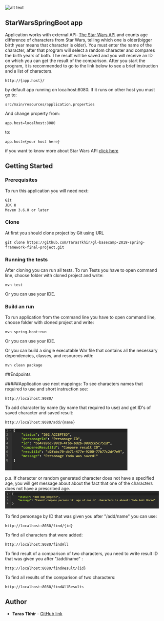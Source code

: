 

![alt text](https://huongdanjava.com/wp-content/uploads/2018/08/spring-boot-1.png)
## StarWarsSpringBoot app

Application works with external API: [The Star Wars API](https://swapi.co/)  and counts age difference of characters from Star Wars, telling which  one is older(bigger birth year means that character is older). 
You must enter the name of the character, after that program will select a random character and compares the birth years of both. The result will be saved and you will receive an ID on which you can get the result of the comparison.
After you start the program, it is recommended to go to the link below to see a brief instruction and a list of characters.
 ```
http://{app.host}/
 ```
 
by default app running on localhost:8080. If it runs on other host you must go to:

```
src/main/resources/application.properties
 ```
And change property from:
```
app.host=localhost:8080
 ```
 to: 
 ```
 app.host={your host here}
  ```
if you want to know more about Star Wars API [click here](https://swapi.co/)
 ## Getting Started
 
 ### Prerequisites
 
 To run this application you will need next:
 
 ```
 Git
 JDK 8 
 Maven 3.6.0 or later
 ```
 
 ### Clone
 
 At first you should clone project by Git using URL
 
 ```
 git clone https://github.com/TarasTkhir/gl-basecamp-2019-spring-framework-final-project.git
 ```
 
 ### Running the tests
 
 After cloning you can run all tests. To run Tests you have to open command line, choose folder with cloned project and write:
 ```
 mvn test
 ```
 Or you can use your IDE.
 ### Build an run
 
To run application from the command line you have to open command line, choose folder with cloned project and write:
 
 ```
 mvn spring-boot:run
 ```
 Or you can use your IDE.
 
 Or you can build a single executable War file that contains all the necessary dependencies, classes, and resources with:
 ```
 mvn clean package
 ```
 
 ##Endpoints
 
 #####Application use next mappings:
  To see characters names that required to use and short instruction see:
  ```
  http://localhost:8080/
  ```
 To add character by name (by name that required to use) and get ID's of saved character and saved result:
   ```
  http://localhost:8080/add/{name}
   ```
   ![Screenshot](example2.png)
   
   p.s. If character or random generated character does not have a specified age, you will get message about about the fact that one of the characters does not have a prescribed age.
   ![Screenshot](example1.png)
   
   
To find personage by ID that was given you after "/add/name" you can use:
 ```
 http://localhost:8080/find/{id}
 ```
To find all characters that were added:  
```
http://localhost:8080/findAll
```

To find result of a comparison of two characters, you need to write result ID that was given you after "/add/name" :
```
http://localhost:8080/findResult/{id}
```
To find all results of the comparison of two characters:      
```
http://localhost:8080/findAllResults
```
 
 ## Author
 
 * **Taras Tkhir** - [GitHub link](https://github.com/TarasTkhir/)
